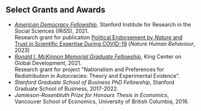 ## Select Grants and Awards

<ul style="margin:0 0 20px;">
  <li><a href="https://iriss.stanford.edu/people/floyd-jiuyun-zhang"><em>American Democracy Fellowship</em></a>, Stanford Institute for Research in the Social Sciences (IRiSS), 2021.</li>
   Research grant for publication <a href="https://www.nature.com/articles/s41562-023-01537-5">Political Endorsement by <i>Nature</i> and Trust in Scientific Expertise During COVID-19</a> (<i>Nature Human Behaviour</i>, 2023)

  <li><a href="https://kingcenter.stanford.edu/floyd-zhang"><em>Ronald I. McKinnon Memorial Graduate Fellowship</em></a>, King Center on Global Development, 2021.</li>
   Research grant for project "Nationalism and Preferences for Redistribution in Autocracies: Theory and Experimental Evidence".

  <li><em>Stanford Graduate School of Business PhD Fellowship</em>, Stanford Graduate School of Business, 2017-2022.</li>
  <li><em>Jamieson-Rosenbluth Prize for Honours Thesis in Economics</em>, Vancouver School of Economics, University of British Columbia, 2016.</li>
</ul>
